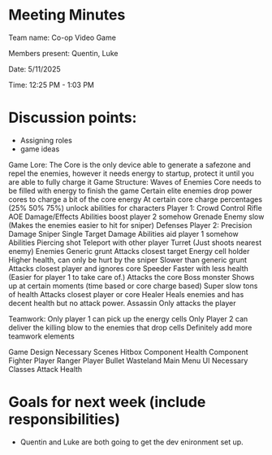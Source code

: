 # Meeting Minutes

Team name: Co-op Video Game

Members present: Quentin, Luke

Date: 5/11/2025

Time: 12:25 PM -  1:03 PM

# Discussion points:

*   Assigning roles
*   game ideas


Game Lore:
The Core is the only device able to generate a safezone and repel the enemies, however it needs energy to startup, protect it until you are able to fully charge it
Game Structure:
Waves of Enemies
Core needs to be filled with energy to finish the game
Certain elite enemies drop power cores to charge a bit of the core energy
At certain core charge percentages (25% 50% 75%) unlock abilities for characters
Player 1:
Crowd Control
Rifle
AOE Damage/Effects
Abilities boost player 2 somehow
Grenade
Enemy slow (Makes the enemies easier to hit for sniper)
Defenses
Player 2:
Precision Damage
Sniper
Single Target Damage
Abilities aid player 1 somehow
Abilities
Piercing shot
Teleport with other player
Turret (Just shoots nearest enemy)
Enemies
Generic grunt
Attacks closest target
Energy cell holder
Higher health, can only be hurt by the sniper
Slower than generic grunt
Attacks closest player and ignores core
Speeder
Faster with less health (Easier for player 1 to take care of.)
Attacks the core
Boss monster
Shows up at certain moments (time based or core charge based)
Super slow tons of health
Attacks closest player or core
Healer
Heals enemies and has decent health but no attack power.
Assassin
Only attacks the player

Teamwork:
Only player 1 can pick up the energy cells
Only Player 2 can deliver the killing blow to the enemies that drop cells
Definitely add more teamwork elements

Game Design
Necessary Scenes
Hitbox Component
Health Component
Fighter Player
Ranger Player
Bullet
Wasteland
Main Menu
UI
Necessary Classes
Attack
Health


# Goals for next week (include responsibilities)

* 	Quentin and Luke are both going to get the dev enironment set up.
